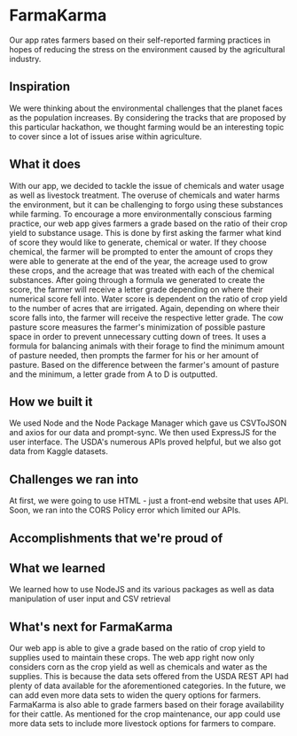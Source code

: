 # FarmaKarma

Our app rates farmers based on their self-reported farming practices in hopes of reducing the stress on the environment caused by the agricultural industry.

## Inspiration
We were thinking about the environmental challenges that the planet faces as the population increases. By considering the tracks that are proposed by this particular hackathon, we thought farming would be an interesting topic to cover since a lot of issues arise within agriculture.

## What it does
With our app, we decided to tackle the issue of chemicals and water usage as well as livestock treatment. The overuse of chemicals and water harms the environment, but it can be challenging to forgo using these substances while farming. To encourage a more environmentally conscious farming practice, our web app gives farmers a grade based on the ratio of their crop yield to substance usage.  This is done by first asking the farmer what kind of score they would like to generate, chemical or water. If they choose chemical, the farmer will be prompted to enter the amount of crops they were able to generate at the end of the year, the acreage used to grow these crops, and the acreage that was treated with each of the chemical substances. After going through a formula we generated to create the score, the farmer will receive a letter grade depending on where their numerical score fell into. Water score is dependent on the ratio of crop yield to the number of acres that are irrigated. Again, depending on where their score falls into, the farmer will receive the respective letter grade. The cow pasture score measures the farmer's minimization of possible pasture space in order to prevent unnecessary cutting down of trees. It uses a formula for balancing animals with their forage to find the minimum amount of pasture needed, then prompts the farmer for his or her amount of pasture. Based on the difference between the farmer's amount of pasture and the minimum, a letter grade from A to D is outputted.

## How we built it
We used Node and the Node Package Manager which gave us CSVToJSON and axios for our data and prompt-sync. We then used ExpressJS for the user interface. The USDA's numerous APIs proved helpful, but we also got data from Kaggle datasets.

## Challenges we ran into
At first, we were going to use HTML - just a front-end website that uses API. Soon, we ran into the CORS Policy error which limited our APIs.

## Accomplishments that we're proud of

## What we learned
We learned how to use NodeJS and its various packages as well as data manipulation of user input and CSV retrieval

## What's next for FarmaKarma
Our web app is able to give a grade based on the ratio of crop yield to supplies used to maintain these crops. The web app right now only considers corn as the crop yield as well as chemicals and water as the supplies. This is because the data sets offered from the USDA REST API had plenty of data available for the aforementioned categories. In the future, we can add even more data sets to widen the query options for farmers. FarmaKarma is also able to grade farmers based on their forage availability for their cattle. As mentioned for the crop maintenance, our app could use more data sets to include more livestock options for farmers to compare.
